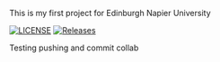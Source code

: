 This is my first project for Edinburgh Napier University

[![LICENSE](https://img.shields.io/github/license/danieljhearne/devops.svg?style=flat-square)](https://github.com/danieljhearne/devops/blob/master/LICENSE)
[![Releases](https://img.shields.io/github/release/danieljhearne/devops/all.svg?style=flat-square)](https://github.com/danieljhearne/devops/releases)

Testing pushing and commit collab